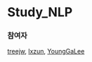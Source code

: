 # Study_NLP

### 참여자
[treejw](https://github.com/treejw), [lxzun](https://github.com/lxzun), [YoungGaLee](https://github.com/YoungGaLee)
